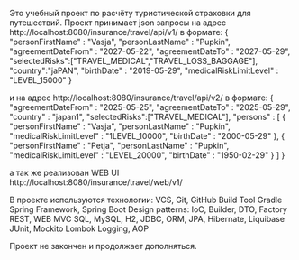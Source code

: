 Это учебный проект по расчёту туристической страховки для путешествий. 
Проект принимает json запросы на адрес http://localhost:8080/insurance/travel/api/v1/
в формате:
  {
  "personFirstName" : "Vasja",
  "personLastName" : "Pupkin",
  "agreementDateFrom" : "2027-05-22",
  "agreementDateTo" : "2027-05-29",
  "selectedRisks":["TRAVEL_MEDICAL","TRAVEL_LOSS_BAGGAGE"],
  "country":"jaPAN",
  "birthDate" : "2019-05-29",
  "medicalRiskLimitLevel" : "LEVEL_15000"
}

и на адрес http://localhost:8080/insurance/travel/api/v2/
в формате:
  {
  "agreementDateFrom" : "2025-05-25",
  "agreementDateTo" : "2025-05-29",
  "country" : "japan1",
  "selectedRisks":["TRAVEL_MEDICAL"],
  "persons" : [
        {
          "personFirstName" : "Vasja",
          "personLastName" : "Pupkin",
          "medicalRiskLimitLevel" : "1LEVEL_10000",
          "birthDate" : "2000-05-29"
        },
        {
          "personFirstName" : "Petja",
          "personLastName" : "Pupkin",
          "medicalRiskLimitLevel" : "LEVEL_20000",
          "birthDate" : "1950-02-29"
        }
  ]
}

а так же реализован WEB UI http://localhost:8080/insurance/travel/web/v1/

В проекте используются технологии:
VCS, Git, GitHub
Build Tool Gradle
Spring Framework, Spring Boot
Design patterns: IoC, Builder, DTO, Factory
REST, WEB MVC
SQL, MySQL, H2, JDBC, ORM, JPA, Hibernate, Liquibase
JUnit, Mockito
Lombok
Logging, AOP

Проект не закончен и продолжает дополняться.
